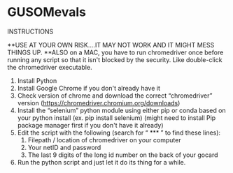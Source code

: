 # GUSOMevals


INSTRUCTIONS

**USE AT YOUR OWN RISK....IT MAY NOT WORK AND IT MIGHT MESS THINGS UP.
**ALSO on a MAC, you have to run chromedriver once before running any script so that it isn't blocked by the security. Like double-click the chromedriver executable.

1. Install Python
2. Install Google Chrome if you don't already have it
2. Check version of chrome and download the correct “chromedriver” version
(https://chromedriver.chromium.org/downloads)
3. Install the “selenium” python module using either pip or conda based on your python install
(ex. pip install selenium)
(might need to install Pip package manager first if you don't have it already)
4. Edit the script with the following (search for “ *** ” to find these lines):
	1. Filepath / location of chromedriver on your computer
	2. Your netID and password
	3. The last 9 digits of the long id number on the back of your gocard
5. Run the python script and just let it do its thing for a while.
